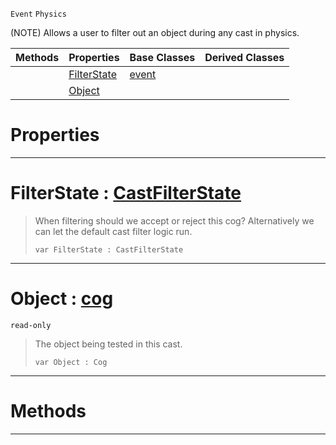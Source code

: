  `Event` `Physics`



(NOTE) Allows a user to filter out an object during any cast in physics.

|Methods|Properties|Base Classes|Derived Classes|
|---|---|---|---|
| |[ FilterState](https://github.com/zeroengineteam/ZeroDocs/blob/master/code_reference/class_reference/castfilterevent.markdown#filterstate-zero-engine)|[event](https://github.com/zeroengineteam/ZeroDocs/blob/master/code_reference/class_reference/event.markdown)| |
| |[ Object](https://github.com/zeroengineteam/ZeroDocs/blob/master/code_reference/class_reference/castfilterevent.markdown#object-zero-engine-docum)| | |


 #  Properties


---  
 #  FilterState : [CastFilterState](https://github.com/zeroengineteam/ZeroDocs/blob/master/code_reference/enum_reference.markdown#castfilterstate)

> When filtering should we accept or reject this cog? Alternatively we can let the default cast filter logic run.
> ``` lang=cpp, name=Zilch
> var FilterState : CastFilterState


---  
 #  Object : [cog](https://github.com/zeroengineteam/ZeroDocs/blob/master/code_reference/class_reference/cog.markdown)

 `read-only`

> The object being tested in this cast.
> ``` lang=cpp, name=Zilch
> var Object : Cog


---  
 #  Methods


---  
 

 
